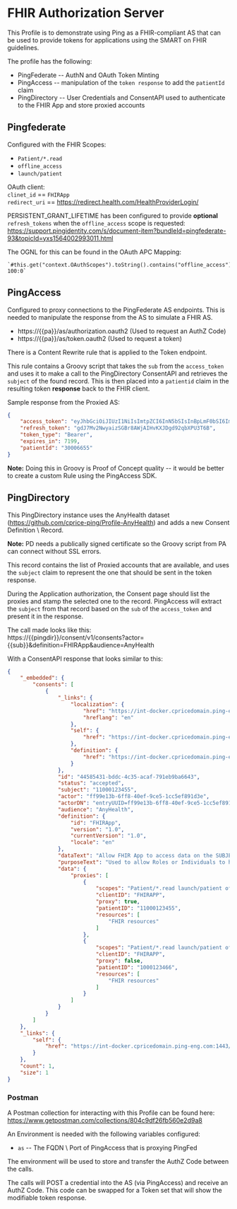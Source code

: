 # FHIR Authorization Server
This Profile is to demonstrate using Ping as a FHIR-compliant AS that can be used to provide tokens for applications using the SMART on FHIR guidelines.

The profile has the following:

* PingFederate -- AuthN and OAuth Token Minting
* PingAccess -- manipulation of the `token response` to add the `patientId` claim
* PingDirectory -- User Credentials and ConsentAPI used to authenticate to the FHIR App and store proxied accounts

## Pingfederate
Configured with the FHIR Scopes:
* `Patient/*.read`
* `offline_access`
* `launch/patient`

OAuth client:  
`clinet_id` == `FHIRApp`  
`redirect_uri` == https://redirect.health.com/HealthProviderLogin/

PERSISTENT_GRANT_LIFETIME has been configured to provide **optional** `refresh_tokens` when the `offline_access` scope is requested:  
https://support.pingidentity.com/s/document-item?bundleId=pingfederate-93&topicId=yxs1564002993011.html

The OGNL for this can be found in the OAuth APC Mapping:

    `#this.get("context.OAuthScopes").toString().contains("offline_access")?100:0`

## PingAccess
Configured to proxy connections to the PingFederate AS endpoints. This is needed to manipulate the response from the AS to simulate a FHIR AS.

* https://{{pa}}/as/authorization.oauth2 (Used to request an AuthZ Code)
* https://{{pa}}/as/token.oauth2 (Used to request a token)

There is a Content Rewrite rule that is applied to the Token endpoint.

This rule contains a Groovy script that takes the `sub` from the `access_token` and uses it to make a call to the PingDirectory ConsentAPI and retrieves the `subject` of the found record. This is then placed into a `patientid` claim in the resulting token **response** back to the FHIR client. 

Sample response from the Proxied AS:

```json
{  
    "access_token": "eyJhbGciOiJIUzI1NiIsImtpZCI6InN5bSIsInBpLmF0bSI6ImVtNjgifQ.eyJzY29wZSI6IlBhdGllbnQvKi5yZWFkIGxhdW5jaC9wYXRpZW50IG9mZmxpbmVfYWNjZXNzIiwiY2xpZW50X2lkIjoiRkhJUkFwcCIsInN1YiI6ImZmOTllMTNiLTZmZjgtNDBlZi05Y2U1LTFjYzVlZjg5MWQzZSIsImV4cCI6MTU2OTY4OTQ4MH0.GzuHNOXjI4TaR0gAX1gAmSuZhllRBG-o45qIdaxgwe4",  
    "refresh_token": "gdJ7Mv2NwyaizSGBr8AWjAIHvKXJDgd92qbXPU3T6B",
    "token_type": "Bearer",  
    "expires_in": 7199,  
    "patientId": "30006655"  
}
```

**Note:** Doing this in Groovy is Proof of Concept quality -- it would be better to create a custom Rule using the PingAccess SDK.

## PingDirectory
This PingDirectory instance uses the AnyHealth dataset (https://github.com/cprice-ping/Profile-AnyHealth) and adds a new Consent Definition \ Record.  

**Note:** PD needs a publically signed certificate so the Groovy script from PA can connect without SSL errors.

This record contains the list of Proxied accounts that are available, and uses the `subject` claim to represent the one that should be sent in the token response.

During the Application authorization, the Consent page should list the proxies and stamp the selected one to the record. PingAccess will extract the `subject` from that record based on the `sub` of the `access_token` and present it in the response.

The call made looks like this:  
https://{{pingdir}}/consent/v1/consents?actor={{sub}}&definition=FHIRApp&audience=AnyHealth

With a ConsentAPI response that looks similar to this:

```json
{
    "_embedded": {
        "consents": [
            {
                "_links": {
                    "localization": {
                        "href": "https://int-docker.cpricedomain.ping-eng.com:1443/consent/v1/definitions/FHIRApp/localizations/en",
                        "hreflang": "en"
                    },
                    "self": {
                        "href": "https://int-docker.cpricedomain.ping-eng.com:1443/consent/v1/consents/44585431-bddc-4c35-acaf-791eb9ba6643"
                    },
                    "definition": {
                        "href": "https://int-docker.cpricedomain.ping-eng.com:1443/consent/v1/definitions/FHIRApp"
                    }
                },
                "id": "44585431-bddc-4c35-acaf-791eb9ba6643",
                "status": "accepted",
                "subject": "11000123455",
                "actor": "ff99e13b-6ff8-40ef-9ce5-1cc5ef891d3e",
                "actorDN": "entryUUID=ff99e13b-6ff8-40ef-9ce5-1cc5ef891d3e,ou=People,o=anyhealth.org",
                "audience": "AnyHealth",
                "definition": {
                    "id": "FHIRApp",
                    "version": "1.0",
                    "currentVersion": "1.0",
                    "locale": "en"
                },
                "dataText": "Allow FHIR App to access data on the SUBJECT record",
                "purposeText": "Used to allow Roles or Individuals to have access to all or specific elements of the SUBJECT medical record",
                "data": {
                    "proxies": [
                        {
                            "scopes": "Patient/*.read launch/patient offline_access",
                            "clientID": "FHIRAPP",
                            "proxy": true,
                            "patientID": "11000123455",
                            "resources": [
                                "FHIR resources"
                            ]
                        },
                        {
                            "scopes": "Patient/*.read launch/patient offline_access",
                            "clientID": "FHIRAPP",
                            "proxy": false,
                            "patientID": "1000123466",
                            "resources": [
                                "FHIR resources"
                            ]
                        }
                    ]
                }
            }
        ]
    },
    "_links": {
        "self": {
            "href": "https://int-docker.cpricedomain.ping-eng.com:1443/consent/v1/consents?actor=ff99e13b-6ff8-40ef-9ce5-1cc5ef891d3e&audience=AnyHealth"
        }
    },
    "count": 1,
    "size": 1
}
```

### Postman
A Postman collection for interacting with this Profile can be found here:  
https://www.getpostman.com/collections/804c9df26fb560e2d9a8

An Environment is needed with the following variables configured:  
* `as` -- The FQDN \ Port of PingAccess that is proxying PingFed

The environment will be used to store and transfer the AuthZ Code between the calls.

The calls will POST a credential into the AS (via PingAccess) and receive an AuthZ Code. This code can be swapped for a Token set that will show the modifiable token response.
